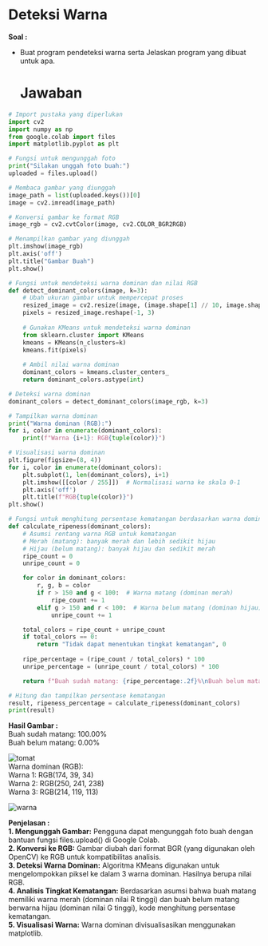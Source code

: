 # Deteksi Warna

**Soal :**
- Buat program pendeteksi warna serta Jelaskan program yang dibuat untuk apa.
  
  # Jawaban

```python
# Import pustaka yang diperlukan
import cv2
import numpy as np
from google.colab import files
import matplotlib.pyplot as plt

# Fungsi untuk mengunggah foto
print("Silakan unggah foto buah:")
uploaded = files.upload()

# Membaca gambar yang diunggah
image_path = list(uploaded.keys())[0]
image = cv2.imread(image_path)

# Konversi gambar ke format RGB
image_rgb = cv2.cvtColor(image, cv2.COLOR_BGR2RGB)

# Menampilkan gambar yang diunggah
plt.imshow(image_rgb)
plt.axis('off')
plt.title("Gambar Buah")
plt.show()

# Fungsi untuk mendeteksi warna dominan dan nilai RGB
def detect_dominant_colors(image, k=3):
    # Ubah ukuran gambar untuk mempercepat proses
    resized_image = cv2.resize(image, (image.shape[1] // 10, image.shape[0] // 10))
    pixels = resized_image.reshape(-1, 3)
    
    # Gunakan KMeans untuk mendeteksi warna dominan
    from sklearn.cluster import KMeans
    kmeans = KMeans(n_clusters=k)
    kmeans.fit(pixels)
    
    # Ambil nilai warna dominan
    dominant_colors = kmeans.cluster_centers_
    return dominant_colors.astype(int)

# Deteksi warna dominan
dominant_colors = detect_dominant_colors(image_rgb, k=3)

# Tampilkan warna dominan
print("Warna dominan (RGB):")
for i, color in enumerate(dominant_colors):
    print(f"Warna {i+1}: RGB{tuple(color)}")

# Visualisasi warna dominan
plt.figure(figsize=(8, 4))
for i, color in enumerate(dominant_colors):
    plt.subplot(1, len(dominant_colors), i+1)
    plt.imshow([[color / 255]])  # Normalisasi warna ke skala 0-1
    plt.axis('off')
    plt.title(f"RGB{tuple(color)}")
plt.show()

# Fungsi untuk menghitung persentase kematangan berdasarkan warna dominan
def calculate_ripeness(dominant_colors):
    # Asumsi rentang warna RGB untuk kematangan
    # Merah (matang): banyak merah dan lebih sedikit hijau
    # Hijau (belum matang): banyak hijau dan sedikit merah
    ripe_count = 0
    unripe_count = 0

    for color in dominant_colors:
        r, g, b = color
        if r > 150 and g < 100:  # Warna matang (dominan merah)
            ripe_count += 1
        elif g > 150 and r < 100:  # Warna belum matang (dominan hijau)
            unripe_count += 1

    total_colors = ripe_count + unripe_count
    if total_colors == 0:
        return "Tidak dapat menentukan tingkat kematangan", 0
    
    ripe_percentage = (ripe_count / total_colors) * 100
    unripe_percentage = (unripe_count / total_colors) * 100

    return f"Buah sudah matang: {ripe_percentage:.2f}%\nBuah belum matang: {unripe_percentage:.2f}%", ripe_percentage

# Hitung dan tampilkan persentase kematangan
result, ripeness_percentage = calculate_ripeness(dominant_colors)
print(result)
```

**Hasil Gambar :**<br>
Buah sudah matang: 100.00%<br>
Buah belum matang: 0.00%<br>

![tomat](https://github.com/user-attachments/assets/ee58fd94-4a4b-4da4-84c4-7d0a976c6874)<br>
Warna dominan (RGB):<br>
Warna 1: RGB(174, 39, 34)<br>
Warna 2: RGB(250, 241, 238)<br>
Warna 3: RGB(214, 119, 113)<br>

![warna](https://github.com/user-attachments/assets/8165156d-2fdb-4b28-874a-0e5eb623b739)<br>


**Penjelasan :**<br>
**1. Mengunggah Gambar:** Pengguna dapat mengunggah foto buah dengan bantuan fungsi files.upload() di Google Colab.<br>
**2. Konversi ke RGB:** Gambar diubah dari format BGR (yang digunakan oleh OpenCV) ke RGB untuk kompatibilitas analisis.<br>
**3. Deteksi Warna Dominan:** Algoritma KMeans digunakan untuk mengelompokkan piksel ke dalam 3 warna dominan. Hasilnya berupa nilai RGB.<br>
**4. Analisis Tingkat Kematangan:** Berdasarkan asumsi bahwa buah matang memiliki warna merah (dominan nilai R tinggi) dan buah belum matang berwarna hijau (dominan nilai G tinggi), kode menghitung persentase kematangan.<br>
**5. Visualisasi Warna:** Warna dominan divisualisasikan menggunakan matplotlib.<br>

